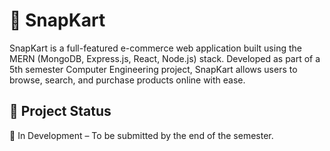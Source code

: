 # 🛒 SnapKart

SnapKart is a full-featured e-commerce web application built using the MERN (MongoDB, Express.js, React, Node.js) stack. Developed as part of a 5th semester Computer Engineering project, SnapKart allows users to browse, search, and purchase products online with ease.

## 📌 Project Status

🚧 In Development – To be submitted by the end of the semester.